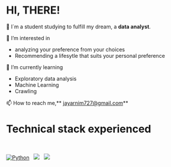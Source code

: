 # HI, THERE!

👋 I`m a student studying to fulfill my dream, a **data analyst**.

👀 I’m interested in
- analyzing your preference from your choices
- Recommending a lifesytle that suits your personal preference

🌱 I’m currently learning
- Exploratory data analysis
- Machine Learning
- Crawling

📫 How to reach me,** jayarnim727@gmail.com**



# Technical stack experienced 

<br>
<p align="left">
<a href="#">
<img alt="Python" src="https://img.shields.io/badge/python%20-%2314354C.svg?style=for-the-badge&logo=python&logoColor=white"/></a> &nbsp;
<a href="#">
<img src="https://img.shields.io/badge/MySQL-4479A1?style=for-the-badge&logo=MySQL&logoColor=white"/></a> &nbsp;
<a href="#">
<img src="https://img.shields.io/badge/-Java-F6F6F6?style=for-the-badge&logo=java&logoColor=003399" /></a> &nbsp;
</p>


<!---
jayarnim/jayarnim is a ✨ special ✨ repository because its `README.md` (this file) appears on your GitHub profile.
You can click the Preview link to take a look at your changes.
--->

